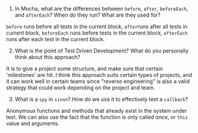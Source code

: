 <!-- Answers to the Short Answer Essay Questions go here -->

1. In Mocha, what are the differences between `before`, `after`, `beforeEach`, and `afterEach`? When do they run? What are they used for?

`before` runs before all tests in the current block, `after`runs after all tests in current block, `beforeEach` runs before tests in the current block, `afterEach` runs after each test in the current block.

2. What is the point of Test Driven Development? What do you personally think about this approach?

It is to give a project some structure, and make sure that certain 'milestones' are hit. I think this approach suits certain types of projects, and it can work well in certain teams since "reverse engineering" is also a valid strategy that could work depending on the project and team. 

3. What is a `spy` in `sinon`? How do we use it to effectively test a `callback`?

Anonymous functions and methods that already exist in the system under test. We can also use the fact that the function is only called once, or `this` value and arguments. 